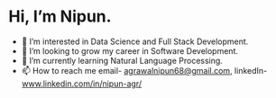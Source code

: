 # Hi, I’m Nipun.
- 👀 I’m interested in Data Science and Full Stack Development.
- 🌱 I’m looking to grow my career in Software Development.
- 🧠 I’m currently learning Natural Language Processing. 
- 📫 How to reach me email- agrawalnipun68@gmail.com, linkedIn- www.linkedin.com/in/nipun-agr/

<!---
nipun3011/nipun3011 is a ✨ special ✨ repository because its `README.md` (this file) appears on your GitHub profile.
You can click the Preview link to take a look at your changes.
--->
